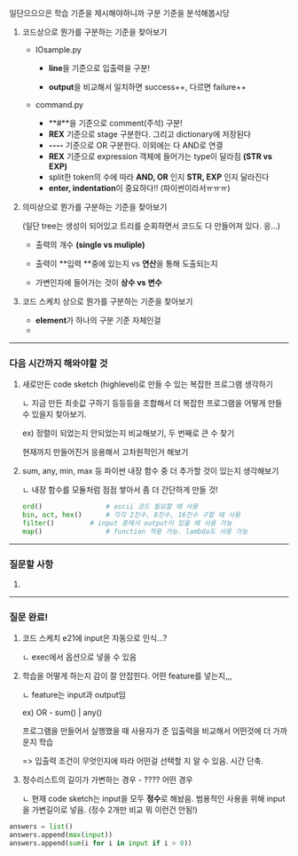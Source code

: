 일단으으으은 학습 기준을 제시해야하니까 구분 기준을 분석해봅시당



1. 코드상으로 뭔가를 구분하는 기준을 찾아보기

   - IOsample.py

     - **line**을 기준으로 입출력을 구분!

     - **output**을 비교해서 일치하면 success++, 다르면 failure++

       

   - command.py

     - **#**을 기준으로 comment(주석) 구분!
     - **REX** 기준으로 stage 구분한다. 그리고 dictionary에 저장된다
     - **----** 기준으로 OR 구분한다. 이외에는 다 AND로 연결
     - **REX** 기준으로 expression 객체에 들어가는 type이 달라짐 **(STR vs EXP)**
     - split한 token의 수에 따라 **AND, OR** 인지 **STR, EXP** 인지 달라진다
     - **enter, indentation**이 중요하다!! (파이썬이라서ㅠㅠㅠ)



2. 의미상으로 뭔가를 구분하는 기준을 찾아보기 

   (일단 tree는 생성이 되어있고 트리를 순회하면서 코드도 다 만들어져 있다. 응...)

   - 출력의 개수 **(single vs muliple)**

   - 출력이 **입력 **중에 있는지 vs **연산**을 통해 도출되는지

   - 가변인자에 들어가는 것이 **상수 vs 변수**

     

3. 코드 스케치 상으로 뭔가를 구분하는 기준을 찾아보기

   - **element**가 하나의 구분 기준 자체인걸
   - 

------------------

### 다음 시간까지 해와야할 것

1. 새로만든 code sketch (highlevel)로 만들 수 있는 복잡한 프로그램 생각하기

   ㄴ 지금 만든 최솟값 구하기 등등등을 조합해서 더 복잡한 프로그램을 어떻게 만들 수 있을지 찾아보기.

   ex) 정렬이 되었는지 안되었는지 비교해보기, 두 번째로 큰 수 찾기

   현재까지 만들어진거 응용해서 고차원적인거 해보기

   

2. sum, any, min, max 등 파이썬 내장 함수 중 더 추가할 것이 있는지 생각해보기

   ㄴ 내장 함수를 모듈처럼 점점 쌓아서 좀 더 간단하게 만들 것!

   ```python
   ord()				# ascii 코드 필요할 때 사용
   bin, oct, hex()		# 각각 2진수, 8진수, 16진수 구할 때 사용
   filter()			# input 중에서 output이 있을 때 사용 가능
   map()				# function 적용 가능. lambda도 사용 가능
   ```

   

---

### 질문할 사항

1. 





----------------

### 질문 완료!

1. 코드 스케치 e21에 input은 자동으로 인식...?

   ㄴ exec에서 옵션으로 넣을 수 있음

   

2. 학습을 어떻게 하는지 감이 잘 안잡힌다. 어떤  feature를 넣는지,,,

   ㄴ feature는  input과 output임

   ex) OR - sum() | any()

   프로그램을 만들어서 실행했을 때 사용자가 준 입출력을 비교해서 어떤것에 더 가까운지 학습

   => 입출력 조건이 무엇인지에 따라 어떤걸 선택할 지 알 수 있음. 시간 단축.

   

3. 정수리스트의 길이가 가변하는 경우 - ???? 어떤 경우

   ㄴ 현재 code sketch는 input을 모두 **정수**로 해놨음. 범용적인 사용을 위해 input을 가변길이로 넣음. (정수 2개만 비교 뭐 이런건 안됨!)

```python
answers = list()
answers.append(max(input))
answers.append(sum(i for i in input if i > 0))
```

